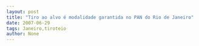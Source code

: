 ```yaml
---
layout: post
title: "Tiro ao alvo é modalidade garantida no PAN do Rio de Janeiro"
date: 2007-06-29
tags: Janeiro,tiroteio
author: None
---
```

 